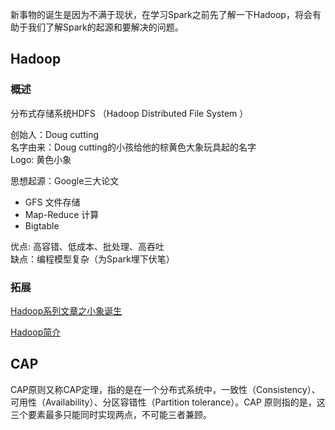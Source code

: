 
新事物的诞生是因为不满于现状，在学习Spark之前先了解一下Hadoop，将会有助于我们了解Spark的起源和要解决的问题。

## Hadoop

### 概述

分布式存储系统HDFS （Hadoop Distributed File System ）

创始人：Doug cutting<br/>
名字由来：Doug cutting的小孩给他的棕黄色大象玩具起的名字<br/>
Logo: 黄色小象<br/>

思想起源：Google三大论文
- GFS 文件存储
- Map-Reduce 计算
- Bigtable

优点: 高容错、低成本、批处理、高吞吐<br/>
缺点：编程模型复杂（为Spark埋下伏笔）<br/>

### 拓展
[Hadoop系列文章之小象诞生](https://blog.csdn.net/weixin_41634974/article/details/100904671)

[Hadoop简介](https://blog.csdn.net/weixin_41634974/article/details/100904671)



## CAP

CAP原则又称CAP定理，指的是在一个分布式系统中，一致性（Consistency）、可用性（Availability）、分区容错性（Partition tolerance）。CAP 原则指的是，这三个要素最多只能同时实现两点，不可能三者兼顾。


